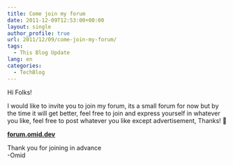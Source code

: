 ```yaml
---
title: Come join my forum
date: 2011-12-09T12:53:00+00:00
layout: single
author_profile: true
url: 2011/12/09/come-join-my-forum/
tags:
  - This Blog Update
lang: en
categories: 
  - TechBlog
---
```

Hi Folks!

I would like to invite you to join my forum, its a small forum for now but by the time it will get better, feel free to join and express yourself in whatever you like, feel free to post whatever you like except advertisement, Thanks! 🙂

[**forum.omid.dev**](https://forum.omid.dev/)

Thank you for joining in advance  
-Omid
